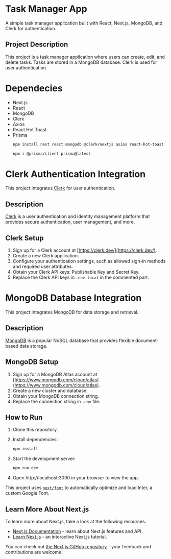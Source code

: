 
# Task Manager App

A simple task manager application built with React, Next.js, MongoDB, and Clerk for authentication.

## Project Description

This project is a task manager application where users can create, edit, and delete tasks. Tasks are stored in a MongoDB database. Clerk is used for user authentication.

# Dependecies

- Next.js
- React
- MongoDB
- Clerk
- Axios
- React Hot Toast
- Prisma
  ```bash
  npm install next react mongodb @clerk/nextjs axios react-hot-toast
  ```
  ```bash
  npm i @prisma/client prisma@latest
  ```
# Clerk Authentication Integration

This project integrates [Clerk](https://clerk.dev/) for user authentication.

## Description

[Clerk](https://clerk.dev/) is a user authentication and identity management platform that provides secure authentication, user management, and more.

## Clerk Setup

1. Sign up for a Clerk account at [https://clerk.dev/](https://clerk.dev/).
2. Create a new Clerk application.
3. Configure your authentication settings, such as allowed sign-in methods and required user attributes.
4. Obtain your Clerk API keys: Publishable Key and Secret Key.
5. Replace the Clerk API keys in `.env.local` in the commented part.
   
# MongoDB Database Integration

This project integrates MongoDB for data storage and retrieval.

## Description

[MongoDB](https://www.mongodb.com/) is a popular NoSQL database that provides flexible document-based data storage.

## MongoDB Setup

1. Sign up for a MongoDB Atlas account at [https://www.mongodb.com/cloud/atlas](https://www.mongodb.com/cloud/atlas).
2. Create a new cluster and database.
3. Obtain your MongoDB connection string.
4. Replace the connection string in `.env` file.

## How to Run

1. Clone this repository.
2. Install dependencies:

   ```bash
   npm install
   ```

3. Start the development server:
   ```bash
   npm run dev
   ```
4. Open http://localhost:3000 in your browser to view the app. 

This project uses [`next/font`](https://nextjs.org/docs/basic-features/font-optimization) to automatically optimize and load Inter, a custom Google Font.

## Learn More About Next.js

To learn more about Next.js, take a look at the following resources:

- [Next.js Documentation](https://nextjs.org/docs) - learn about Next.js features and API.
- [Learn Next.js](https://nextjs.org/learn) - an interactive Next.js tutorial.

You can check out [the Next.js GitHub repository](https://github.com/vercel/next.js/) - your feedback and contributions are welcome!


